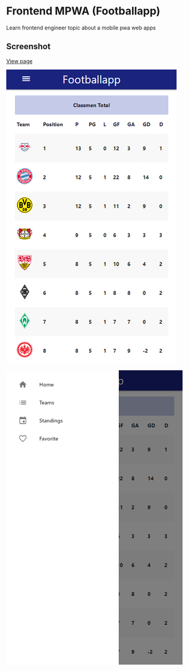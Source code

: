 # Frontend MPWA (Footballapp)
Learn frontend engineer topic about a mobile pwa web apps

## Screenshot
[View page](https://anantyan.github.io/footballapp/public/)

![alt_text](https://raw.githubusercontent.com/anantyan/footballapp/main/Screenshot%202020-10-29%20152210.png)

![alt_text](https://raw.githubusercontent.com/anantyan/footballapp/main/Screenshot%202020-10-29%20152249.png)
